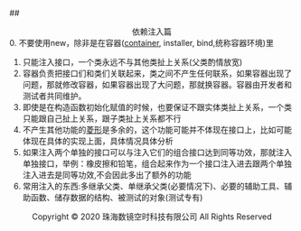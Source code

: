 ##<center>依赖注入篇</center>
0. 不要使用new，除非是在容器([container](../常用词中·英·音对照表.md), installer, bind,统称容器环境)里
1. 只能注入接口，一个类永远不与其他类扯上关系(父类酌情放宽)
2. 容器负责把接口们和类们关联起来，类之间不产生任何联系，如果容器出现了问题，那就修改容器，如果容器出现了大问题，那就换容器。容器由开发者和测试者共同维护。
3. 即使是在构造函数初始化赋值的时候，也要保证不跟实体类扯上关系，一个类只能跟自己扯上关系，跟子类扯上关系都不行
4. 不产生其他功能的[菱形](https://zhuanlan.zhihu.com/p/75744363)是多余的，这个功能可能并不体现在接口上，比如可能体现在具体的实现上面，具体情况具体分析
5. 如果注入两个单独的接口可以与注入它们的组合接口达到同等功效，那就注入单独接口，举例：橡皮擦和铅笔，组合起来作为一个接口注入进去跟两个单独注入进去是同等功效,不会因此多出了额外的功能
6. 常用注入的东西:多继承父类、单继承父类(必要情况下)、必要的辅助工具、辅助函数、储存数据的结构、被测试的对象(测试专有)
<center> Copyright © 2020 珠海数镜空时科技有限公司 All Rights Reserved</center>